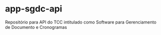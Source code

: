 # app-sgdc-api
Repositório para API do TCC intitulado como Software para Gerenciamento de Documento e Cronogramas  
